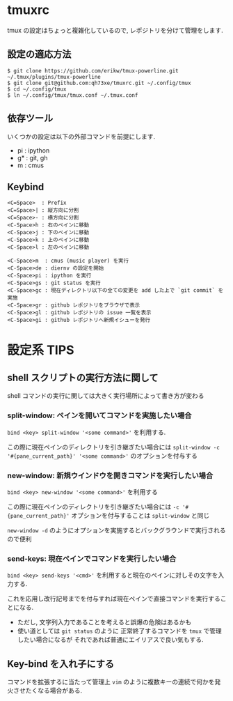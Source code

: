 # tmuxrc

tmux の設定はちょっと複雑化しているので,
レポジトリを分けて管理をします.

## 設定の適応方法

```
$ git clone https://github.com/erikw/tmux-powerline.git ~/.tmux/plugins/tmux-powerline
$ git clone git@github.com:qh73xe/tmuxrc.git ~/.config/tmux
$ cd ~/.config/tmux
$ ln ~/.config/tmux/tmux.conf ~/.tmux.conf
```

## 依存ツール

いくつかの設定は以下の外部コマンドを前提にします.

- <C-Space>pi : ipython
- <C-Space>g* : git, gh
- <C-Space>m  : cmus

## Keybind

```
<C=Space>  : Prefix
<C=Space>| : 縦方向に分割
<C=Space>- : 横方向に分割
<C-Space>h : 右のペインに移動
<C-Space>j : 下のベインに移動
<C-Space>k : 上のペインに移動
<C-Space>l : 左のペインに移動

<C-Space>m  : cmus (music player) を実行
<C-Space>de : diernv の設定を開始
<C-Space>pi : ipython を実行
<C-Space>gs : git status を実行
<C-Space>gc : 現在ディレクトリ以下の全ての変更を add した上で `git commit` を実施
<C-Space>gr : github レポジトリをブラウザで表示
<C-Space>gl : github レポジトリの issue 一覧を表示
<C-Space>gi : github レポジトリへ新規イシューを発行
```

# 設定系 TIPS

## shell スクリプトの実行方法に関して

shell コマンドの実行に関しては大きく実行場所によって書き方が変わる

### split-window: ペインを開いてコマンドを実施したい場合

`bind <key> split-window '<some command>'` を利用する.

この際に現在ペインのディレクトリを引き継ぎたい場合には
`split-window -c '#{pane_current_path}' '<some command>'` のオプションを付与する


### new-window: 新規ウインドウを開きコマンドを実行したい場合

`bind <key> new-window '<some command>'` を利用する

この際に現在ペインのディレクトリを引き継ぎたい場合には
`-c '#{pane_current_path}'` オプションを付与することは `split-window` と同じ

`new-window -d` のようにオプションを実施するとバックグラウンドで実行されるので便利


### send-keys: 現在ペインでコマンドを実行したい場合

`bind <key> send-keys '<cmd>'` を利用すると現在のペインに対しその文字を入力する.

これを応用し改行記号までを付与すれば現在ペインで直接コマンドを実行することになる.

- ただし, 文字列入力であることを考えると誤爆の危険はあるかも
- 使い道としては `git status` のように
  正常終了するコマンドを `tmux` で管理したい場合になるが
  それであれば普通にエイリアスで良い気もする.

## Key-bind を入れ子にする

コマンドを拡張するに当たって管理上
`vim` のように複数キーの連続で何かを発火させたくなる場合がある.
